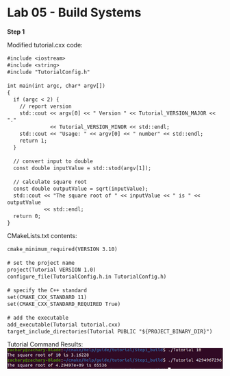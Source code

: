 # Lab 05 - Build Systems

**Step 1**  

Modified tutorial.cxx code:
``` 
#include <iostream>
#include <string>
#include "TutorialConfig.h"

int main(int argc, char* argv[])
{
  if (argc < 2) {
    // report version
    std::cout << argv[0] << " Version " << Tutorial_VERSION_MAJOR << "."
              << Tutorial_VERSION_MINOR << std::endl;
    std::cout << "Usage: " << argv[0] << " number" << std::endl;
    return 1;
  }

  // convert input to double
  const double inputValue = std::stod(argv[1]);

  // calculate square root
  const double outputValue = sqrt(inputValue);
  std::cout << "The square root of " << inputValue << " is " << outputValue
            << std::endl;
  return 0;
}

```

CMakeLists.txt contents:
```
cmake_minimum_required(VERSION 3.10)

# set the project name
project(Tutorial VERSION 1.0)
configure_file(TutorialConfig.h.in TutorialConfig.h)

# specify the C++ standard
set(CMAKE_CXX_STANDARD 11)
set(CMAKE_CXX_STANDARD_REQUIRED True)

# add the executable
add_executable(Tutorial tutorial.cxx)
target_include_directories(Tutorial PUBLIC "${PROJECT_BINARY_DIR}")
```

Tutorial Command Results:  
![results](/labs/lab-05/images/step1and2.png)

